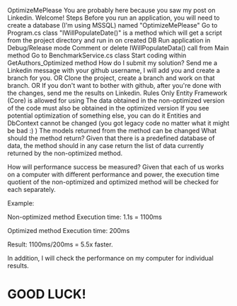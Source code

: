 OptimizeMePlease
You are probably here because you saw my post on Linkedin.
Welcome!
Steps
Before you run an application, you will need to create a database (I'm using MSSQL) named "OptimizeMePlease"
Go to Program.cs class
"IWillPopulateDate()" is a method which will get a script from the project directory and run in on created DB
Run application in Debug/Release mode
Comment or delete IWillPopulateData() call from Main method
Go to BenchmarkService.cs class
Start coding within GetAuthors_Optimized method
How do I submit my solution?
Send me a Linkedin message with your github username, I will add you and create a branch for you.
OR
Clone the project, create a branch and work on that branch.
OR
If you don't want to bother with github, after you're done with the changes, send me the results on Linkedin.
Rules
Only Entity Framework (Core) is allowed for using
The data obtained in the non-optimized version of the code must also be obtained in the optimized version
If you see potential optimization of something else, you can do it
Entities and DbContext cannot be changed (you got legacy code no matter what it might be bad :) )
The models returned from the method can be changed
What should the method return?
Given that there is a predefined database of data, the method should in any case return the list of data currently returned by the non-optimized method.

How will performance success be measured?
Given that each of us works on a computer with different performance and power, the execution time quotient of the non-optimized and optimized method will be checked for each separately.

Example:

Non-optimized method Execution time: 1.1s = 1100ms

Optimized method Execution time: 200ms

Result: 1100ms/200ms = 5.5x faster.

In addition, I will check the performance on my computer for individual results.

# GOOD LUCK!
